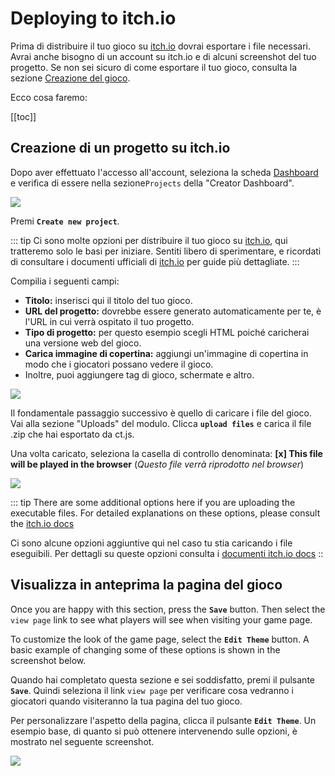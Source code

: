 # Deploying to itch.io

Prima di distribuire il tuo gioco su [itch.io](https://itch.io/) dovrai esportare i file necessari. Avrai anche bisogno di un account su itch.io e di alcuni screenshot del tuo progetto. Se non sei sicuro di come esportare il tuo gioco, consulta la sezione [Creazione del gioco](/building-your-game.md).

Ecco cosa faremo:

[[toc]]

## Creazione di un progetto su itch.io

Dopo aver effettuato l'accesso all'account, seleziona la scheda [Dashboard](https://itch.io/dashboard) e verifica di essere nella sezione`Projects` della "Creator Dashboard".

![](../images/buildingAndDeployment/Deployment/itch.io/deployment-itch.io-dashboard.png)

Premi **`Create new project`**.

::: tip
Ci sono molte opzioni per distribuire il tuo gioco su [itch.io](https://itch.io/), qui tratteremo solo le basi per iniziare. Sentiti libero di sperimentare, e ricordati di consultare i documenti ufficiali di [itch.io](https://itch.io/docs/itch/) per guide più dettagliate.
:::

Compilia i seguenti campi:

- **Titolo:** inserisci qui il titolo del tuo gioco.
- **URL del progetto:** dovrebbe essere generato automaticamente per te, è l'URL in cui verrà ospitato il tuo progetto.
- **Tipo di progetto:** per questo esempio scegli HTML poiché caricherai una versione web del gioco.
- **Carica immagine di copertina:** aggiungi un'immagine di copertina in modo che i giocatori possano vedere il gioco.
- Inoltre, puoi aggiungere tag di gioco, schermate e altro.

![](../images/buildingAndDeployment/Deployment/itch.io/deployment-itch.io-dashboard-01.png)

Il fondamentale passaggio successivo è quello di caricare i file del gioco. Vai alla sezione "Uploads" del modulo. Clicca **`upload files`** e carica il file .zip che hai esportato da ct.js.

Una volta caricato, seleziona la casella di controllo denominata: **[x] This file will be played in the browser** (*Questo file verrà riprodotto nel browser*)

![](../images/buildingAndDeployment/Deployment/itch.io/deployment-itch.io-dashboard-02.png)

::: tip
There are some additional options here if you are uploading the executable files. For detailed explanations on these options, please consult the [itch.io docs](https://itch.io/docs/itch/)

Ci sono alcune opzioni aggiuntive qui nel caso tu stia caricando i file eseguibili. Per dettagli su queste opzioni consulta i [documenti itch.io docs](https://itch.io/docs/itch/)
::

## Visualizza in anteprima la pagina del gioco

Once you are happy with this section, press the **`Save`** button. Then select the `view page` link to see what players will see when visiting your game page.

To customize the look of the game page, select the **`Edit Theme`** button. A basic example of changing some of these options is shown in the screenshot below.

Quando hai completato questa sezione e sei soddisfatto, premi il pulsante **`Save`**. Quindi seleziona il link `view page` per verificare cosa vedranno i giocatori quando visiteranno la tua pagina del tuo gioco.

Per personalizzare l'aspetto della pagina, clicca il pulsante **`Edit Theme`**. Un esempio base, di quanto si può ottenere intervenendo sulle opzioni, è mostrato nel seguente screenshot.

![](../images/buildingAndDeployment/Deployment/itch.io/deployment-itch.io-preview.png)
